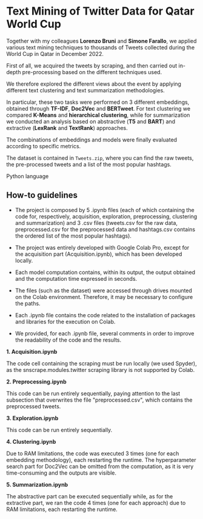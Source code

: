 # Text Mining of Twitter Data for Qatar World Cup

Together with my colleagues **Lorenzo Bruni** and **Simone Farallo**, we applied various text mining techniques to thousands of Tweets collected during the World Cup in Qatar in December 2022.

First of all, we acquired the tweets by scraping, and then carried out in-depth pre-processing based on the different techniques used.

We therefore explored the different views about the event by applying different text clustering and text summarization methodologies.

In particular, these two tasks were performed on 3 different embeddings, obtained through **TF-IDF**, **Doc2Vec** and **BERTweet**. For text clustering we compared **K-Means** and **hierarchical clustering**, while for summarization we conducted an analysis based on abstractive (**T5** and **BART**) and extractive (**LexRank** and **TextRank**) approaches. 

The combinations of embeddings and models were finally evaluated according to specific metrics.

The dataset is contained in `Tweets.zip`, where you can find the raw tweets, the pre-processed tweets and a list of the most popular hashtags. 

Python language

## How-to guidelines

* The project is composed by 5 .ipynb files (each of which containing the code for, respectively, acquisition, exploration, preprocessing, clustering and summarization) and 3 .csv files (tweets.csv for the raw data, preprocessed.csv for the preprocessed data and hashtags.csv contains the ordered list of the most popular hashtags).

* The project was entirely developed with Google Colab Pro, except for the acquisition part (Acquisition.ipynb), which has been developed locally.

* Each model computation contains, within its output, the output obtained and the computation time expressed in seconds.

* The files (such as the dataset) were accessed through drives mounted on the Colab environment. Therefore, it may be necessary to configure the paths.

* Each .ipynb file contains the code related to the installation of packages and libraries for the execution on Colab.

* We provided, for each .ipynb file, several comments in order to improve the readability of the code and the results.


**1. Acquisition.ipynb**

The code cell containing the scraping must be run locally (we used Spyder), as the snscrape.modules.twitter scraping library is not supported by Colab.


**2. Preprocessing.ipynb**

This code can be run entirely sequentially, paying attention to the last subsection that overwrites the file "preprocessed.csv", which contains the preprocessed tweets.


**3. Exploration.ipynb**

This code can be run entirely sequentially.


**4. Clustering.ipynb**

Due to RAM limitations, the code was executed 3 times (one for each embedding methodology), each restarting the runtime. The hyperparameter search part for Doc2Vec can be omitted from the computation, as it is very time-consuming and the outputs are visible.

**5. Summarization.ipynb**

The abstractive part can be executed sequentially while, as for the extractive part, we ran the code 4 times (one for each approach) due to RAM limitations, each restarting the runtime.
